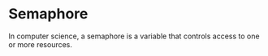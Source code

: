 # Semaphore

In computer science, a semaphore is a variable that controls access to one or more resources.